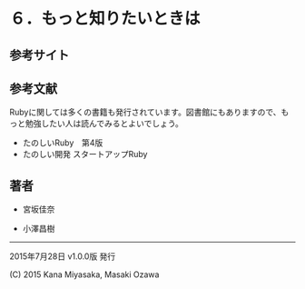 # ６．もっと知りたいときは

## 参考サイト


## 参考文献
Rubyに関しては多くの書籍も発行されています。図書館にもありますので、もっと勉強したい人は読んでみるとよいでしょう。

* たのしいRuby　第4版
* たのしい開発 スタートアップRuby


## 著者

* 宮坂佳奈

* 小澤昌樹


---

2015年7月28日 v1.0.0版 発行

(C) 2015 Kana Miyasaka, Masaki Ozawa

